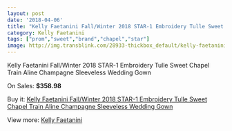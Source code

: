 ```yaml
---
layout: post
date: '2018-04-06'
title: "Kelly Faetanini Fall/Winter 2018 STAR-1 Embroidery Tulle Sweet Chapel Train Aline Champagne Sleeveless Wedding Gown"
category: Kelly Faetanini
tags: ["prom","sweet","brand","chapel","star"]
image: http://img.transblink.com/28933-thickbox_default/kelly-faetanini-fall-winter-2018-star-1-embroidery-tulle-sweet-chapel-train-aline-champagne-sleeveless-wedding-gown.jpg
---
```

Kelly Faetanini Fall/Winter 2018 STAR-1 Embroidery Tulle Sweet Chapel Train Aline Champagne Sleeveless Wedding Gown

On Sales: **$358.98**
<a href="https://www.transblink.com/en/kelly-faetanini/9442-kelly-faetanini-fall-winter-2018-star-1-embroidery-tulle-sweet-chapel-train-aline-champagne-sleeveless-wedding-gown.html"><amp-img layout="responsive" width="600" height="600" src="//img.transblink.com/28933-thickbox_default/kelly-faetanini-fall-winter-2018-star-1-embroidery-tulle-sweet-chapel-train-aline-champagne-sleeveless-wedding-gown.jpg" alt="Kelly Faetanini Fall/Winter 2018 STAR-1 Embroidery Tulle Sweet Chapel Train Aline Champagne Sleeveless Wedding Gown 0" /></a>
<a href="https://www.transblink.com/en/kelly-faetanini/9442-kelly-faetanini-fall-winter-2018-star-1-embroidery-tulle-sweet-chapel-train-aline-champagne-sleeveless-wedding-gown.html"><amp-img layout="responsive" width="600" height="600" src="//img.transblink.com/28935-thickbox_default/kelly-faetanini-fall-winter-2018-star-1-embroidery-tulle-sweet-chapel-train-aline-champagne-sleeveless-wedding-gown.jpg" alt="Kelly Faetanini Fall/Winter 2018 STAR-1 Embroidery Tulle Sweet Chapel Train Aline Champagne Sleeveless Wedding Gown 1" /></a>
<a href="https://www.transblink.com/en/kelly-faetanini/9442-kelly-faetanini-fall-winter-2018-star-1-embroidery-tulle-sweet-chapel-train-aline-champagne-sleeveless-wedding-gown.html"><amp-img layout="responsive" width="600" height="600" src="//img.transblink.com/28934-thickbox_default/kelly-faetanini-fall-winter-2018-star-1-embroidery-tulle-sweet-chapel-train-aline-champagne-sleeveless-wedding-gown.jpg" alt="Kelly Faetanini Fall/Winter 2018 STAR-1 Embroidery Tulle Sweet Chapel Train Aline Champagne Sleeveless Wedding Gown 2" /></a>

Buy it: [Kelly Faetanini Fall/Winter 2018 STAR-1 Embroidery Tulle Sweet Chapel Train Aline Champagne Sleeveless Wedding Gown](https://www.transblink.com/en/kelly-faetanini/9442-kelly-faetanini-fall-winter-2018-star-1-embroidery-tulle-sweet-chapel-train-aline-champagne-sleeveless-wedding-gown.html "Kelly Faetanini Fall/Winter 2018 STAR-1 Embroidery Tulle Sweet Chapel Train Aline Champagne Sleeveless Wedding Gown")

View more: [Kelly Faetanini](https://www.transblink.com/en/85-kelly-faetanini "Kelly Faetanini")